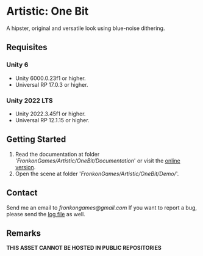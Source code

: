 # Artistic: One Bit

A hipster, original and versatile look using blue-noise dithering.

## Requisites

### Unity 6

* Unity 6000.0.23f1 or higher.
* Universal RP 17.0.3 or higher. 

### Unity 2022 LTS

* Unity 2022.3.45f1 or higher.
* Universal RP 12.1.15 or higher.

## Getting Started

1. Read the documentation at folder '_FronkonGames/Artistic/OneBit/Documentation_' or visit the [online version](https://fronkongames.github.io/store/artistic.html).
2. Open the scene at folder '_FronkonGames/Artistic/OneBit/Demo/_'.

## Contact

Send me an email to _fronkongames@gmail.com_ If you want to report a bug, please send the [log file](https://docs.unity3d.com/Manual/LogFiles.html) as well.

## Remarks

**THIS ASSET CANNOT BE HOSTED IN PUBLIC REPOSITORIES**
